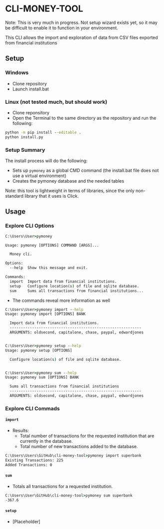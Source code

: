 # CLI-MONEY-TOOL

Note: This is very much in progress. Not setup wizard exists yet, so it may be difficult to enable it to function in your environment.

This CLI allows the import and exploration of data from CSV files exported from financial institutions

## Setup

### Windows

- Clone repository
- Launch install.bat

### Linux (not tested much, but should work)

- Clone reponsitory
- Open the Terminal to the same directory as the repository and run the following:

```cmd
python -m pip install --editable .
python install.py
```

### Setup Summary

The install process will do the following:

- Sets up ```pymoney``` as a global CMD command (the install.bat file does not use a virtual environment)
- Creates the pymoney database and the needed tables

Note: this tool is lightweight in terms of libraries, since the only non-standard library that it uses is Click.

## Usage

### Explore CLI Options

```cmd
C:\Users\User>pymoney

Usage: pymoney [OPTIONS] COMMAND [ARGS]...

  Money cli.

Options:
  --help  Show this message and exit.

Commands:
  import  Import data from financial institutions.
  setup   Configure location(s) of file and sqlite database.
  sum     Sums all transactions from financial institutions...
```

- The commands reveal more information as well

```cmd
C:\Users\User>pymoney import --help
Usage: pymoney import [OPTIONS] BANK

  Import data from financial institutions.
  -----------------------------------------------------------
  ARGUMENTS: oldsecond, capitalone, chase, paypal, edwardjones


C:\Users\User>pymoney setup --help
Usage: pymoney setup [OPTIONS]

  Configure location(s) of file and sqlite database.


C:\Users\User>pymoney sum --help
Usage: pymoney sum [OPTIONS] BANK

  Sums all transactions from financial institutions
  -----------------------------------------------------------
  ARGUMENTS: oldsecond, capitalone, chase, paypal, edwardjones
  ```
  
### Explore CLI Commads

#### ```import```

- Results:
  - Total number of transactions for the requested institution that are currently in the database.
  - Total number of new transactions added to the database.

```cmd
C:\Users\Users\GitHub\cli-money-tool>pymoney import superbank
Existing Transactions: 225
Added Transactions: 0
```

#### ```sum```

- Totals all transactions for a requested institution.

```cmd
C:\Users\User\GitHub\cli-money-tool>pymoney sum superbank
-367.6
```

#### ```setup```

- [Placeholder]
